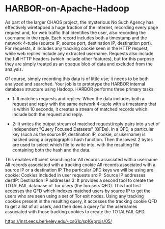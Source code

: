 # HARBOR-on-Apache-Hadoop

As part of the larger CHAOS project, the mysterious No Such Agency has effectively wiretapped a huge fraction of the internet, recording every page request and, for web traffic that identifies the user, also recording the username in the reply. Each record includes both a timestamp and the network 4-tuple (source IP, source port, destination IP, destination port). For requests, it includes any tracking cookie seen in the HTTP request, while web replies include any extracted username. Requests also include the full HTTP headers (which include other features), but for this purpose they are simply treated as an opaque blob of data and excluded from the analysis.

Of course, simply recording this data is of little use; it needs to be both analyzed and searched. Your job is to prototype the HARBOR internal database structure using Hadoop. HARBOR performs three primary tasks:

  * 1: It matches requests and replies: When the data includes both a request and reply with the same network 4-tuple with a timestamp that is within 10 seconds, it creates a stream of matched records which include both the request and reply.

  * 2: It writes the output stream of matched request/reply pairs into a set of independent "Query Focused Datasets" (QFDs). In a QFD, a particular key (such as the source IP, destination IP, cookie, or username) is hashed using a cryptographic hash function. Then the lowest 2 bytes are used to select which file to write into, with the resulting file containing both the hash and the data.

This enables efficient searching for
All records associated with a username
All records associated with a tracking cookie
All records associated with a source IP or a destination IP
The particular QFD keys we will be using are:
cookie: Cookies included in user requests
srcIP: Source IP addresses
destIP: Destination IP addresses
3: It provides a second tool to create the TOTALFAIL database of Tor users (the torusers QFD). This tool first accesses the QFD which indexes matched users by source IP to get the users who are seen using a set of Tor exit nodes. Using any tracking cookies present in the resulting query, it accesses the tracking cookie QFD to get a list of all users, and then does a query for the usernames associated with those tracking cookies to create the TOTALFAIL QFD.

https://inst.eecs.berkeley.edu/~cs61c/sp16/projs/05/

